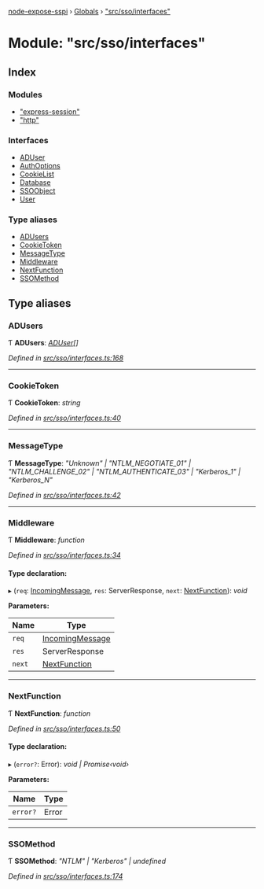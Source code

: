 [node-expose-sspi](../README.md) › [Globals](../globals.md) › ["src/sso/interfaces"](_src_sso_interfaces_.md)

# Module: "src/sso/interfaces"

## Index

### Modules

* ["express-session"](_src_sso_interfaces_._express_session_.md)
* ["http"](_src_sso_interfaces_._http_.md)

### Interfaces

* [ADUser](../interfaces/_src_sso_interfaces_.aduser.md)
* [AuthOptions](../interfaces/_src_sso_interfaces_.authoptions.md)
* [CookieList](../interfaces/_src_sso_interfaces_.cookielist.md)
* [Database](../interfaces/_src_sso_interfaces_.database.md)
* [SSOObject](../interfaces/_src_sso_interfaces_.ssoobject.md)
* [User](../interfaces/_src_sso_interfaces_.user.md)

### Type aliases

* [ADUsers](_src_sso_interfaces_.md#adusers)
* [CookieToken](_src_sso_interfaces_.md#cookietoken)
* [MessageType](_src_sso_interfaces_.md#messagetype)
* [Middleware](_src_sso_interfaces_.md#middleware)
* [NextFunction](_src_sso_interfaces_.md#nextfunction)
* [SSOMethod](_src_sso_interfaces_.md#ssomethod)

## Type aliases

###  ADUsers

Ƭ **ADUsers**: *[ADUser](../interfaces/_src_sso_interfaces_.aduser.md)[]*

*Defined in [src/sso/interfaces.ts:168](https://github.com/jlguenego/node-expose-sspi/blob/e4d7005/src/sso/interfaces.ts#L168)*

___

###  CookieToken

Ƭ **CookieToken**: *string*

*Defined in [src/sso/interfaces.ts:40](https://github.com/jlguenego/node-expose-sspi/blob/e4d7005/src/sso/interfaces.ts#L40)*

___

###  MessageType

Ƭ **MessageType**: *"Unknown" | "NTLM_NEGOTIATE_01" | "NTLM_CHALLENGE_02" | "NTLM_AUTHENTICATE_03" | "Kerberos_1" | "Kerberos_N"*

*Defined in [src/sso/interfaces.ts:42](https://github.com/jlguenego/node-expose-sspi/blob/e4d7005/src/sso/interfaces.ts#L42)*

___

###  Middleware

Ƭ **Middleware**: *function*

*Defined in [src/sso/interfaces.ts:34](https://github.com/jlguenego/node-expose-sspi/blob/e4d7005/src/sso/interfaces.ts#L34)*

#### Type declaration:

▸ (`req`: [IncomingMessage](../interfaces/_src_sso_interfaces_._http_.incomingmessage.md), `res`: ServerResponse, `next`: [NextFunction](_src_sso_interfaces_.md#nextfunction)): *void*

**Parameters:**

Name | Type |
------ | ------ |
`req` | [IncomingMessage](../interfaces/_src_sso_interfaces_._http_.incomingmessage.md) |
`res` | ServerResponse |
`next` | [NextFunction](_src_sso_interfaces_.md#nextfunction) |

___

###  NextFunction

Ƭ **NextFunction**: *function*

*Defined in [src/sso/interfaces.ts:50](https://github.com/jlguenego/node-expose-sspi/blob/e4d7005/src/sso/interfaces.ts#L50)*

#### Type declaration:

▸ (`error?`: Error): *void | Promise‹void›*

**Parameters:**

Name | Type |
------ | ------ |
`error?` | Error |

___

###  SSOMethod

Ƭ **SSOMethod**: *"NTLM" | "Kerberos" | undefined*

*Defined in [src/sso/interfaces.ts:174](https://github.com/jlguenego/node-expose-sspi/blob/e4d7005/src/sso/interfaces.ts#L174)*
